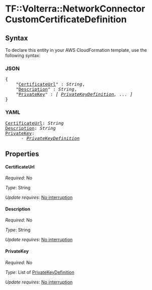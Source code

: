 # TF::Volterra::NetworkConnector CustomCertificateDefinition

## Syntax

To declare this entity in your AWS CloudFormation template, use the following syntax:

### JSON

<pre>
{
    "<a href="#certificateurl" title="CertificateUrl">CertificateUrl</a>" : <i>String</i>,
    "<a href="#description" title="Description">Description</a>" : <i>String</i>,
    "<a href="#privatekey" title="PrivateKey">PrivateKey</a>" : <i>[ <a href="privatekeydefinition.md">PrivateKeyDefinition</a>, ... ]</i>
}
</pre>

### YAML

<pre>
<a href="#certificateurl" title="CertificateUrl">CertificateUrl</a>: <i>String</i>
<a href="#description" title="Description">Description</a>: <i>String</i>
<a href="#privatekey" title="PrivateKey">PrivateKey</a>: <i>
      - <a href="privatekeydefinition.md">PrivateKeyDefinition</a></i>
</pre>

## Properties

#### CertificateUrl

_Required_: No

_Type_: String

_Update requires_: [No interruption](https://docs.aws.amazon.com/AWSCloudFormation/latest/UserGuide/using-cfn-updating-stacks-update-behaviors.html#update-no-interrupt)

#### Description

_Required_: No

_Type_: String

_Update requires_: [No interruption](https://docs.aws.amazon.com/AWSCloudFormation/latest/UserGuide/using-cfn-updating-stacks-update-behaviors.html#update-no-interrupt)

#### PrivateKey

_Required_: No

_Type_: List of <a href="privatekeydefinition.md">PrivateKeyDefinition</a>

_Update requires_: [No interruption](https://docs.aws.amazon.com/AWSCloudFormation/latest/UserGuide/using-cfn-updating-stacks-update-behaviors.html#update-no-interrupt)

